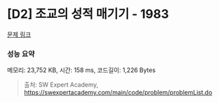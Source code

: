 # [D2] 조교의 성적 매기기 - 1983 

[문제 링크](https://swexpertacademy.com/main/code/problem/problemDetail.do?contestProbId=AV5PwGK6AcIDFAUq) 

### 성능 요약

메모리: 23,752 KB, 시간: 158 ms, 코드길이: 1,226 Bytes



> 출처: SW Expert Academy, https://swexpertacademy.com/main/code/problem/problemList.do